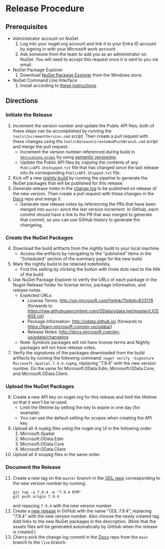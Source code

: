 # Release Procedure

## Prerequisites
* Administrator account on NuGet
    1. Log into your nuget.org account and link it to your Entra ID account by signing in with your Microsoft work account.
    2. Ask someone from the team to add you as an administrator on NuGet. You will need to accept this request once it is sent to you via email.
* NuGet Package Explorer
    1. Download [NuGet Package Explorer](https://apps.microsoft.com/store/detail/nuget-package-explorer/9WZDNCRDMDM3) from the Windows store.
* NuGet Command Line Interface
    1. Install according to [these instructions](https://learn.microsoft.com/en-us/nuget/reference/nuget-exe-cli-reference).

## Directions

### Initiate the Release
1. Increment the version number and update the Public API files; both of these steps can be accomplished by running the `tools\IncrementVersion.cmd` script. Then create a pull request with these changes using the `tools\Release\CreateAndPushBranch.cmd` script and merge the pull request.
    * Increment the version number referenced during build in [`Versioning.props`](tools/CustomMSBuild/Versioning.props) by using [semantic versioning](https://semver.org/).
    * Update the Public API files by copying the contents of any `PublicAPI.Unshipped.txt` file that has changed since the last release into its corresponding `PublicAPI.Shipped.txt` file.
2. Kick off a new [nightly build](https://identitydivision.visualstudio.com/OData/_build?definitionId=1104) by running the pipeline to generate the NuGet packages that will be published for this release.
3. Generate release notes in the [change log](https://github.com/MicrosoftDocs/OData-docs/blob/main/Odata-docs/changelog/odatalib-7x.md) to be published on release of the new version. Then create a pull request with these changes in the [Docs](https://github.com/MicrosoftDocs/OData-docs/) repo and merge it.
    * Generate new release notes by referencing the PRs that have been merged into `master` since the last version increment. In GitHub, each commit should have a link to the PR that was merged to generate that commit, so you can use GitHub history to generate the changelog.

### Create the NuGet Packages
4. Download the build artifacts from the nightly build to your local machine.
    * Access the artifacts by navigating to the "published" items in the "Scheduled" section of the summary page for the new build.
5. Mark the nightly build to be retained indefinitely.
    * Find this setting by clicking the button with three dots next to the title of the build.
6. Use NuGet Package Explorer to verify the URLs of each package in the Nuget-Release folder for license terms, package information, and release notes.
    * Expected URLs:
        * License Terms: http://go.microsoft.com/fwlink/?linkid=833178 (forwards to https://raw.githubusercontent.com/OData/odata.net/master/LICENSE.txt)
        * Package Information: http://odata.github.io/ (forwards to https://learn.microsoft.com/en-us/odata/)
        * Release Notes: http://docs.microsoft.com/en-us/odata/changelog
    * Note: Symbols packages will not have license terms and Nightly packages will not have release notes.
7. Verify the signatures of the packages downloaded from the build artifacts by running the following command: `nuget verify -Signature Microsoft.Spatial.7.9.4.nupkg`, replacing "7.9.4" with the new version number. Do the same for Microsoft.OData.Edm, Microsoft.OData.Core, and Microsoft.OData.Client.

### Upload the NuGet Packages
8. Create a new API key on nuget.org for this release and limit the lifetime so that it won't be re-used.
    * Limit the lifetime by setting the key to expire in one day (for example).
    * You can use the default setting for scopes when creating the API key.
9. Upload all 4 nupkg files using the nuget.org UI in the following order:
    1. Microsoft.Spatial
    2. Microsoft.OData.Edm
    3. Microsoft.OData.Core
    4. Microsoft.OData.Client
10. Upload all 4 snupkg files in the same order.

### Document the Release
11. Create a new tag on the `master` branch in the [ODL repo](https://github.com/OData/odata.net) corresponding to the new version number by running:
    ```
    git tag -a 7.9.4 -m "7.9.4 RTM"
    git push origin 7.9.4
    ```
    and repacing `7.9.4` with the new version number
12. Create a [new release](https://github.com/OData/odata.net/releases) in GitHub with the name "ODL 7.9.4", replacing "7.9.4" with the new version number. Also choose the newly created tag. Add links to the new NuGet packages in the description. (Note that the assets files will be generated automatically by GitHub when the release is created.)
13. Cherry-pick the change log commit in the [Docs](https://github.com/MicrosoftDocs/OData-docs/) repo from the `main` branch to the `live` branch.
